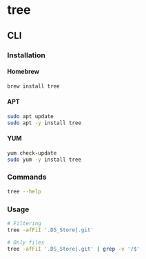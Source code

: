 # tree

## CLI

### Installation

#### Homebrew

```sh
brew install tree
```

#### APT

```sh
sudo apt update
sudo apt -y install tree
```

#### YUM

```sh
yum check-update
sudo yum -y install tree
```

### Commands

```sh
tree --help
```

### Usage

```sh
# Filtering
tree -afFiI '.DS_Store|.git'

# Only files
tree -afFiI '.DS_Store|.git' | grep -v '/$'
```
